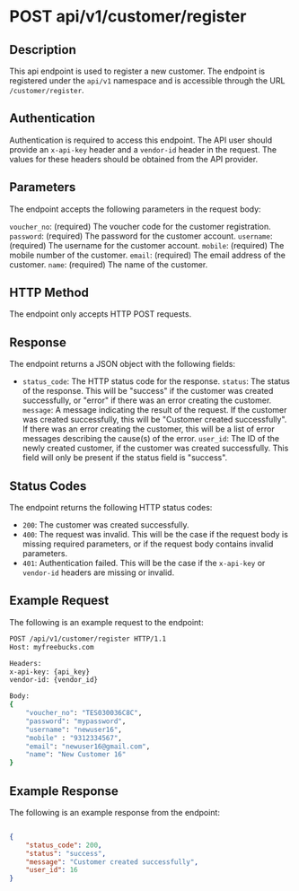 # POST api/v1/customer/register

## Description

<!-- This API endpoint retrieves a list of products based on the specified query parameters. The endpoint is registered under the `api/v1` namespace and is accessible through the URL `/products/`. -->

This api endpoint is used to register a new customer. The endpoint is registered under the `api/v1` namespace and is accessible through the URL `/customer/register`.

## Authentication

Authentication is required to access this endpoint. The API user should provide an `x-api-key` header and a `vendor-id` header in the request. The values for these headers should be obtained from the API provider.

## Parameters

The endpoint accepts the following parameters in the request body:

`voucher_no`: (required) The voucher code for the customer registration.
`password`: (required) The password for the customer account.
`username`: (required) The username for the customer account.
`mobile`: (required) The mobile number of the customer.
`email`: (required) The email address of the customer.
`name`: (required) The name of the customer.

## HTTP Method

The endpoint only accepts HTTP POST requests.

## Response

The endpoint returns a JSON object with the following fields:

  - `status_code`: The HTTP status code for the response.
`status`: The status of the response. This will be "success" if the customer was created successfully, or "error" if there was an error creating the customer.
`message`: A message indicating the result of the request. If the customer was created successfully, this will be "Customer created successfully". If there was an error creating the customer, this will be a list of error messages describing the cause(s) of the error.
`user_id`: The ID of the newly created customer, if the customer was created successfully. This field will only be present if the status field is "success".

## Status Codes

The endpoint returns the following HTTP status codes:

- `200`: The customer was created successfully.
- `400`: The request was invalid. This will be the case if the request body is missing required parameters, or if the request body contains invalid parameters. 
- `401`: Authentication failed. This will be the case if the `x-api-key` or `vendor-id` headers are missing or invalid.

## Example Request
The following is an example request to the endpoint:

```bash
POST /api/v1/customer/register HTTP/1.1
Host: myfreebucks.com

Headers:
x-api-key: {api_key}
vendor-id: {vendor_id}

Body:
{
    "voucher_no": "TES030036C8C",
    "password": "mypassword",
    "username": "newuser16",
    "mobile" : "9312334567",
    "email": "newuser16@gmail.com",
    "name": "New Customer 16"
}

```

## Example Response

The following is an example response from the endpoint:

```json

{
    "status_code": 200,
    "status": "success",
    "message": "Customer created successfully",
    "user_id": 16
}

```